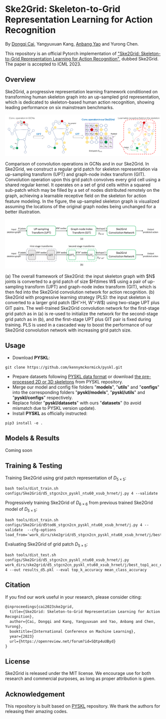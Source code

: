 # Ske2Grid: Skeleton-to-Grid Representation Learning for Action Recognition


By [Dongqi Cai](https://dongqicai.github.io/), Yangyuxuan Kang, [Anbang Yao](https://yaoanbang.github.io/) and Yurong Chen.

This repository is an official Pytorch implementation of ["Ske2Grid: Skeleton-to-Grid Representation Learning for Action Recognition"](https://openreview.net/pdf/a0ef5a344fff97a1caaa9861ced153d1113cb84d.pdf),
dubbed Ske2Grid. The paper is accepted to ICML 2023.

## Overview

Ske2Grid, a progressive representation learning framework conditioned on transforming human skeleton graph into an up-sampled grid representation, which is dedicated to skeleton-based human action recognition, showing leading performance on six mainstream benchmarks.

<p align="center"><img src="fig/Picture1.png" width="900" /></p>
Comparison of convolution operations in GCNs and in our Ske2Grid. In Ske2Grid, we construct a regular grid patch for skeleton representation via up-sampling transform (UPT) and graph-node index transform (GIT). Convolution operation upon this grid patch convolves every grid cell using a shared regular kernel. It operates on a set of grid cells within a squared sub-patch which may be filled by a set of nodes distributed remotely on the graph, achieving a learnable receptive ﬁeld on the skeleton for action feature modeling. In the figure, the up-sampled skeleton graph is visualized assuming the locations of the original graph nodes being unchanged for a better illustration.

<p align="center"><img src="fig/Fig2_diag.png" width="900" /></p>
(a) The overall framework of Ske2Grid: the input skeleton graph with $N$ joints is converted to a grid patch of size $H\times W$ using a pair of up-sampling transform (UPT) and graph-node index transform (GIT), which is then fed into the Ske2Grid convolution network for action recognition. (b) Ske2Grid with progressive learning strategy (PLS): the input skeleton is converted to a larger grid patch ($H'>H, W'>W$) using two-stage UPT plus GIT pairs. The well-trained Ske2Grid convolution network for the ﬁrst-stage grid patch as in (a) is re-used to initialize the network for the second-stage grid patch as in (b), and the ﬁrst-stage UPT plus GIT pair is ﬁxed during training. PLS is used in a cascaded way to boost the performance of our Ske2Grid convolution network with increasing grid patch size.


## Usage

- Download **PYSKL**:
```
git clone https://github.com/kennymckormick/pyskl.git
```
- Prepare datasets following [PYSKL data format](https://github.com/kennymckormick/pyskl/blob/main/tools/data/README.md) or download [the pre-processed 2D or 3D skeletons](https://github.com/kennymckormick/pyskl/blob/main/tools/data/README.md) from PYSKL repository.
- Merge our model and config file folders "**models**", "**utils**" and "**configs**" into the corresponding folders "**pyskl/models**", "**pyskl/utils**" and "**pyskl/configs**" respectively.
- Replace folder "**pyskl/datasets**" with ours "**datasets**" (to avoid mismatch due to PYSKL version update).
- Install **PYSKL** as officially instructed:
```
pip3 install -e .
```


## Models & Results

Coming soon


## Training & Testing

Training Ske2Grid using grid patch representation of $D_{5\times 5}$:

```
bash tools/dist_train.sh configs/Ske2Grid/d5_stgcn2cn_pyskl_ntu60_xsub_hrnet/j.py 4 --validate
```

Progressively training Ske2Grid of $D_{6\times 6}$ from previous trained Ske2Grid model of $D_{5\times 5}$:
```
bash tools/dist_train.sh configs/Ske2Grid/d5tod6_stgcn2cn_pyskl_ntu60_xsub_hrnet/j.py 4 --validate  --cfg-options load_from='work_dirs/ske2grid/d5_stgcn2cn_pyskl_ntu60_xsub_hrnet/j/best_top1_acc_epoch_*.pth'
```

Evaluating Ske2Grid of grid patch $D_{5\times 5}$:
```
bash tools/dist_test.sh configs/Ske2Grid/d5_stgcn2cn_pyskl_ntu60_xsub_hrnet/j.py work_dirs/ske2grid/d5_stgcn2cn_pyskl_ntu60_xsub_hrnet/j/best_top1_acc_epoch_*.pth 4 --out results_d5.pkl --eval top_k_accuracy mean_class_accuracy
```

## Citation
If you find our work useful in your research, please consider citing:
```
@inproceedings{cai2023ske2grid,
  title={Ske2Grid: Skeleton-to-Grid Representation Learning for Action Recognition},
  author={Cai, Dongqi and Kang, Yangyuxuan and Yao, Anbang and Chen, Yurong},
  booktitle={International Conference on Machine Learning},
  year={2023}
  url={https://openreview.net/forum?id=SQtp4uUByd}
}
```

## License
Ske2Grid is released under the MIT license. We encourage use for both research and commercial purposes, as long as proper attribution is given.

## Acknowledgement
This repository is built based on [PYSKL](https://github.com/kennymckormick/pyskl/tree/main) repository. We thank the authors for releasing their amazing codes.
